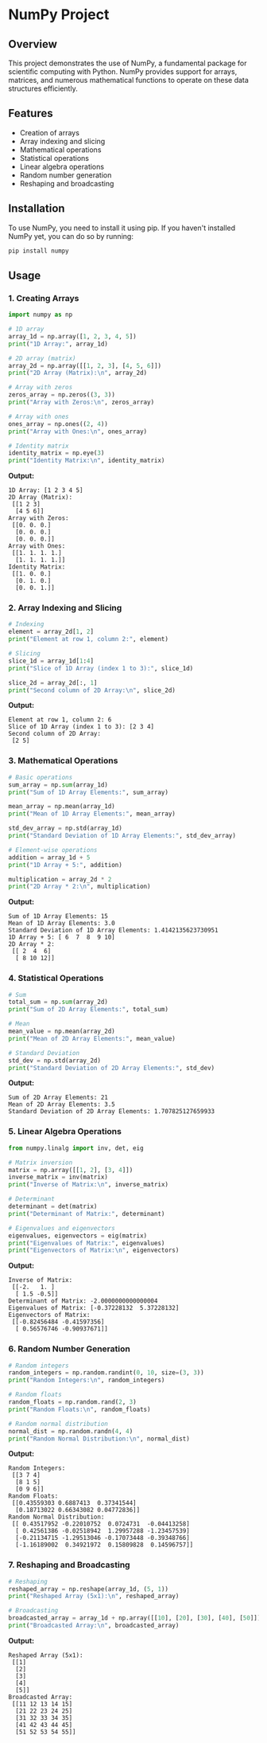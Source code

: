 # NumPy Project

## Overview

This project demonstrates the use of NumPy, a fundamental package for scientific computing with Python. NumPy provides support for arrays, matrices, and numerous mathematical functions to operate on these data structures efficiently.

## Features

- Creation of arrays
- Array indexing and slicing
- Mathematical operations
- Statistical operations
- Linear algebra operations
- Random number generation
- Reshaping and broadcasting

## Installation

To use NumPy, you need to install it using pip. If you haven't installed NumPy yet, you can do so by running:

```bash
pip install numpy
```

## Usage

### 1. Creating Arrays

```python
import numpy as np

# 1D array
array_1d = np.array([1, 2, 3, 4, 5])
print("1D Array:", array_1d)

# 2D array (matrix)
array_2d = np.array([[1, 2, 3], [4, 5, 6]])
print("2D Array (Matrix):\n", array_2d)

# Array with zeros
zeros_array = np.zeros((3, 3))
print("Array with Zeros:\n", zeros_array)

# Array with ones
ones_array = np.ones((2, 4))
print("Array with Ones:\n", ones_array)

# Identity matrix
identity_matrix = np.eye(3)
print("Identity Matrix:\n", identity_matrix)
```

**Output:**
```
1D Array: [1 2 3 4 5]
2D Array (Matrix):
 [[1 2 3]
  [4 5 6]]
Array with Zeros:
 [[0. 0. 0.]
  [0. 0. 0.]
  [0. 0. 0.]]
Array with Ones:
 [[1. 1. 1. 1.]
  [1. 1. 1. 1.]]
Identity Matrix:
 [[1. 0. 0.]
  [0. 1. 0.]
  [0. 0. 1.]]
```

### 2. Array Indexing and Slicing

```python
# Indexing
element = array_2d[1, 2]
print("Element at row 1, column 2:", element)

# Slicing
slice_1d = array_1d[1:4]
print("Slice of 1D Array (index 1 to 3):", slice_1d)

slice_2d = array_2d[:, 1]
print("Second column of 2D Array:\n", slice_2d)
```

**Output:**
```
Element at row 1, column 2: 6
Slice of 1D Array (index 1 to 3): [2 3 4]
Second column of 2D Array:
 [2 5]
```

### 3. Mathematical Operations

```python
# Basic operations
sum_array = np.sum(array_1d)
print("Sum of 1D Array Elements:", sum_array)

mean_array = np.mean(array_1d)
print("Mean of 1D Array Elements:", mean_array)

std_dev_array = np.std(array_1d)
print("Standard Deviation of 1D Array Elements:", std_dev_array)

# Element-wise operations
addition = array_1d + 5
print("1D Array + 5:", addition)

multiplication = array_2d * 2
print("2D Array * 2:\n", multiplication)
```

**Output:**
```
Sum of 1D Array Elements: 15
Mean of 1D Array Elements: 3.0
Standard Deviation of 1D Array Elements: 1.4142135623730951
1D Array + 5: [ 6  7  8  9 10]
2D Array * 2:
 [[ 2  4  6]
  [ 8 10 12]]
```

### 4. Statistical Operations

```python
# Sum
total_sum = np.sum(array_2d)
print("Sum of 2D Array Elements:", total_sum)

# Mean
mean_value = np.mean(array_2d)
print("Mean of 2D Array Elements:", mean_value)

# Standard Deviation
std_dev = np.std(array_2d)
print("Standard Deviation of 2D Array Elements:", std_dev)
```

**Output:**
```
Sum of 2D Array Elements: 21
Mean of 2D Array Elements: 3.5
Standard Deviation of 2D Array Elements: 1.707825127659933
```

### 5. Linear Algebra Operations

```python
from numpy.linalg import inv, det, eig

# Matrix inversion
matrix = np.array([[1, 2], [3, 4]])
inverse_matrix = inv(matrix)
print("Inverse of Matrix:\n", inverse_matrix)

# Determinant
determinant = det(matrix)
print("Determinant of Matrix:", determinant)

# Eigenvalues and eigenvectors
eigenvalues, eigenvectors = eig(matrix)
print("Eigenvalues of Matrix:", eigenvalues)
print("Eigenvectors of Matrix:\n", eigenvectors)
```

**Output:**
```
Inverse of Matrix:
 [[-2.   1. ]
  [ 1.5 -0.5]]
Determinant of Matrix: -2.0000000000000004
Eigenvalues of Matrix: [-0.37228132  5.37228132]
Eigenvectors of Matrix:
 [[-0.82456484 -0.41597356]
  [ 0.56576746 -0.90937671]]
```

### 6. Random Number Generation

```python
# Random integers
random_integers = np.random.randint(0, 10, size=(3, 3))
print("Random Integers:\n", random_integers)

# Random floats
random_floats = np.random.rand(2, 3)
print("Random Floats:\n", random_floats)

# Random normal distribution
normal_dist = np.random.randn(4, 4)
print("Random Normal Distribution:\n", normal_dist)
```

**Output:**
```
Random Integers:
 [[3 7 4]
  [8 1 5]
  [0 9 6]]
Random Floats:
 [[0.43559303 0.6887413  0.37341544]
  [0.18713022 0.66343082 0.04772836]]
Random Normal Distribution:
 [[ 0.43517952 -0.22010752  0.0724731  -0.04413258]
  [ 0.42561386 -0.02518942  1.29957288 -1.23457539]
  [-0.21134715 -1.29513046 -0.17073448 -0.39348766]
  [-1.16189002  0.34921972  0.15809828  0.14596757]]
```

### 7. Reshaping and Broadcasting

```python
# Reshaping
reshaped_array = np.reshape(array_1d, (5, 1))
print("Reshaped Array (5x1):\n", reshaped_array)

# Broadcasting
broadcasted_array = array_1d + np.array([[10], [20], [30], [40], [50]])
print("Broadcasted Array:\n", broadcasted_array)
```

**Output:**
```
Reshaped Array (5x1):
 [[1]
  [2]
  [3]
  [4]
  [5]]
Broadcasted Array:
 [[11 12 13 14 15]
  [21 22 23 24 25]
  [31 32 33 34 35]
  [41 42 43 44 45]
  [51 52 53 54 55]]
```

